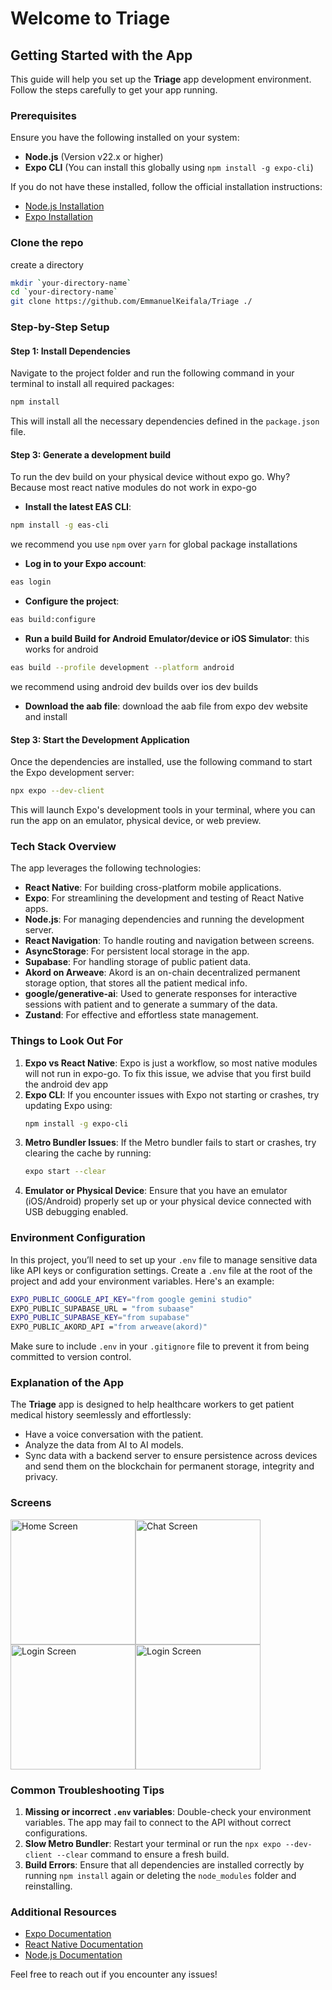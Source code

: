 # Welcome to Triage

## Getting Started with the App

This guide will help you set up the **Triage** app development environment. Follow the steps carefully to get your app running.

### Prerequisites

Ensure you have the following installed on your system:

- **Node.js** (Version v22.x or higher)
- **Expo CLI** (You can install this globally using `npm install -g expo-cli`)

If you do not have these installed, follow the official installation instructions:

- [Node.js Installation](https://nodejs.org/en/download/)
- [Expo Installation](https://docs.expo.dev/get-started/installation/)

### Clone the repo

create a directory

```bash
mkdir `your-directory-name`
cd `your-directory-name`
git clone https://github.com/EmmanuelKeifala/Triage ./

```

### Step-by-Step Setup

#### Step 1: Install Dependencies

Navigate to the project folder and run the following command in your terminal to install all required packages:

```bash
npm install
```

This will install all the necessary dependencies defined in the `package.json` file.

#### Step 3: Generate a development build

To run the dev build on your physical device without expo go. Why? Because most react native modules do not work in expo-go

- **Install the latest EAS CLI**:

```bash
npm install -g eas-cli
```

we recommend you use `npm` over `yarn` for global package installations

- **Log in to your Expo account**:

```bash
eas login
```

- **Configure the project**:

```bash
eas build:configure
```

- **Run a build Build for Android Emulator/device or iOS Simulator**: this works for android

```bash
eas build --profile development --platform android
```

we recommend using android dev builds over ios dev builds

- **Download the aab file**: download the aab file from expo dev website and install

#### Step 3: Start the Development Application

Once the dependencies are installed, use the following command to start the Expo development server:

```bash
npx expo --dev-client
```

This will launch Expo's development tools in your terminal, where you can run the app on an emulator, physical device, or web preview.

### Tech Stack Overview

The app leverages the following technologies:

- **React Native**: For building cross-platform mobile applications.
- **Expo**: For streamlining the development and testing of React Native apps.
- **Node.js**: For managing dependencies and running the development server.
- **React Navigation**: To handle routing and navigation between screens.
- **AsyncStorage**: For persistent local storage in the app.
- **Supabase**: For handling storage of public patient data.
- **Akord on Arweave**: Akord is an on-chain decentralized permanent storage option, that stores all the patient medical info.
- **google/generative-ai**: Used to generate responses for interactive sessions with patient and to generate a summary of the data.
- **Zustand**: For effective and effortless state management.

### Things to Look Out For

1. **Expo vs React Native**: Expo is just a workflow, so most native modules will not run in expo-go. To fix this issue, we advise that you first build the android dev app
2. **Expo CLI**: If you encounter issues with Expo not starting or crashes, try updating Expo using:
   ```bash
   npm install -g expo-cli
   ```
3. **Metro Bundler Issues**: If the Metro bundler fails to start or crashes, try clearing the cache by running:
   ```bash
   expo start --clear
   ```
4. **Emulator or Physical Device**: Ensure that you have an emulator (iOS/Android) properly set up or your physical device connected with USB debugging enabled.

### Environment Configuration

In this project, you’ll need to set up your `.env` file to manage sensitive data like API keys or configuration settings. Create a `.env` file at the root of the project and add your environment variables. Here's an example:

```bash
EXPO_PUBLIC_GOOGLE_API_KEY="from google gemini studio"
EXPO_PUBLIC_SUPABASE_URL = "from subaase"
EXPO_PUBLIC_SUPABASE_KEY="from supabase"
EXPO_PUBLIC_AKORD_API ="from arweave(akord)"
```

Make sure to include `.env` in your `.gitignore` file to prevent it from being committed to version control.

### Explanation of the App

The **Triage** app is designed to help healthcare workers to get patient medical history seemlessly and effortlessly:

- Have a voice conversation with the patient.
- Analyze the data from AI to AI models.
- Sync data with a backend server to ensure persistence across devices and send them on the blockchain for permanent storage, integrity and privacy.
### Screens

  <img src="https://github.com/user-attachments/assets/d6b90267-7929-41dc-918f-59d7839845db" alt="Home Screen" width="200"/><img src="https://github.com/user-attachments/assets/34bc3f53-10c6-4e07-a7b8-5bbb768eac67" alt="Chat Screen" width="200"/><img src="https://github.com/user-attachments/assets/d0d329e1-c890-4d9c-b9bf-2ffd05151a9e" alt="Login Screen" width="200"/><img src="https://github.com/user-attachments/assets/e9aa3ac6-cdec-4dc0-9395-a9b2e5be6a15" alt="Login Screen" width="200"/>



### Common Troubleshooting Tips

1. **Missing or incorrect `.env` variables**: Double-check your environment variables. The app may fail to connect to the API without correct configurations.
2. **Slow Metro Bundler**: Restart your terminal or run the `npx expo --dev-client --clear` command to ensure a fresh build.
3. **Build Errors**: Ensure that all dependencies are installed correctly by running `npm install` again or deleting the `node_modules` folder and reinstalling.

### Additional Resources

- [Expo Documentation](https://docs.expo.dev/)
- [React Native Documentation](https://reactnative.dev/docs/getting-started)
- [Node.js Documentation](https://nodejs.org/en/docs/)

Feel free to reach out if you encounter any issues!
